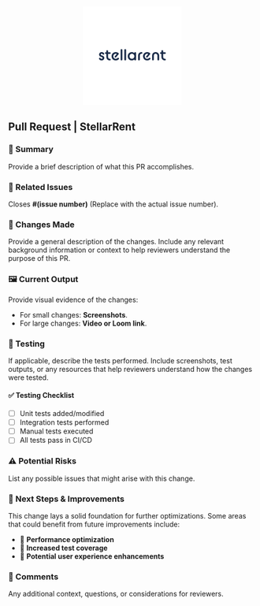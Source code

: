 <p align="center"> <img src="https://raw.githubusercontent.com/Stellar-Rent/stellar-rent/main/assets/stellarrentlogo.png" alt="StellarRent Logo" width="200"> </p>

## Pull Request | StellarRent

### 📝 Summary
Provide a brief description of what this PR accomplishes.

### 🔗 Related Issues
Closes **#(issue number)** (Replace with the actual issue number).

### 🔄 Changes Made
Provide a general description of the changes. Include any relevant background information or context to help reviewers understand the purpose of this PR.

### 🖼️ Current Output
Provide visual evidence of the changes:
- For small changes: **Screenshots**.
- For large changes: **Video or Loom link**.

### 🧪 Testing
If applicable, describe the tests performed. Include screenshots, test outputs, or any resources that help reviewers understand how the changes were tested.

#### ✅ Testing Checklist
- [ ] Unit tests added/modified
- [ ] Integration tests performed
- [ ] Manual tests executed
- [ ] All tests pass in CI/CD

### ⚠️ Potential Risks
List any possible issues that might arise with this change.

### 🚀 Next Steps & Improvements
This change lays a solid foundation for further optimizations. Some areas that could benefit from future improvements include:
- 🔹 **Performance optimization**
- 🔹 **Increased test coverage**
- 🔹 **Potential user experience enhancements**

### 💬 Comments
Any additional context, questions, or considerations for reviewers.